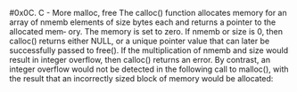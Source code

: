 #0x0C. C - More malloc, free
The calloc() function allocates memory for an array of nmemb elements of size bytes each and returns a pointer to the allocated  mem‐
       ory.   The memory is set to zero.  If nmemb or size is 0, then calloc() returns either NULL, or a unique pointer value that can later
       be successfully passed to free().  If the multiplication of nmemb and size would result in integer overflow, then calloc() returns an
       error.  By contrast, an integer overflow would not be detected in the following call to malloc(), with the result that an incorrectly
       sized block of memory would be allocated:
